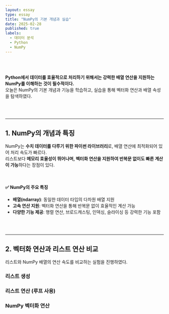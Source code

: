 ```yaml
---
layout: essay
type: essay
title: "NumPy의 기본 개념과 실습"
date: 2025-02-28
published: true
labels:
  - 데이터 분석
  - Python
  - NumPy
---
```



<br><br>

**Python에서 데이터를 효율적으로 처리하기 위해서는 강력한 배열 연산을 지원하는 NumPy를 이해하는 것이 필수적이다.**  
오늘은 NumPy의 기본 개념과 기능을 학습하고, 실습을 통해 벡터화 연산과 배열 속성을 탐색하였다.  

<br><br>

---

## 1. NumPy의 개념과 특징  

NumPy는 **수치 데이터를 다루기 위한 파이썬 라이브러리**로, 배열 연산에 최적화되어 있어 처리 속도가 빠르다.  
리스트보다 **메모리 효율성이 뛰어나며, 벡터화 연산을 지원하여 반복문 없이도 빠른 계산이 가능**하다는 장점이 있다.  

<br>

#### ✅ NumPy의 주요 특징  

- **배열(ndarray)**: 동일한 데이터 타입의 다차원 배열 지원  
- **고속 연산 지원**: 벡터화 연산을 통해 반복문 없이 효율적인 계산 가능  
- **다양한 기능 제공**: 행렬 연산, 브로드캐스팅, 인덱싱, 슬라이싱 등 강력한 기능 포함  

<br><br>

---

## 2. 벡터화 연산과 리스트 연산 비교  

리스트와 NumPy 배열의 연산 속도를 비교하는 실험을 진행하였다.  


### 리스트 생성

### 리스트 연산 (루프 사용)

### NumPy 벡터화 연산
